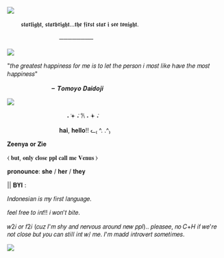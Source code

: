 ![](https://64.media.tumblr.com/ae439e32ecb59623a6cb18c11d970ce3/0bf822ee66b233a0-9f/s640x960/55dc08b0d2c1b2754d0d4654ccd652bc8492cd61.pnj) 



   　   　𝖘𝖙𝖆𝖗𝖑𝖎𝖌𝖍𝖙, 𝖘𝖙𝖆𝖗𝖇𝖗𝖎𝖌𝖍𝖙...𝖙𝖍𝖊 𝖋𝖎𝖗𝖘𝖙 𝖘𝖙𝖆𝖗 𝖎 𝖘𝖊𝖊 𝖙𝖔𝖓𝖎𝖌𝖍𝖙.

   　   　   　  　   　   　   　────────





![](https://64.media.tumblr.com/8d83513a0d7feb4a7679998c36c9cbaa/e2e7c08d9a2688d8-26/s640x960/fa87dd2ba5079767872001fcf9215f354525b94b.gifv)


"𝑡ℎ𝑒 𝑔𝑟𝑒𝑎𝑡𝑒𝑠𝑡 ℎ𝑎𝑝𝑝𝑖𝑛𝑒𝑠𝑠 𝑓𝑜𝑟 𝑚𝑒 𝑖𝑠 𝑡𝑜 𝑙𝑒𝑡 𝑡ℎ𝑒 𝑝𝑒𝑟𝑠𝑜𝑛 𝑖 𝑚𝑜𝑠𝑡 𝑙𝑖𝑘𝑒 ℎ𝑎𝑣𝑒 𝑡ℎ𝑒 𝑚𝑜𝑠𝑡 ℎ𝑎𝑝𝑝𝑖𝑛𝑒𝑠𝑠"

   　   　   　       　   　   　╸𝑻𝒐𝒎𝒐𝒚𝒐 𝑫𝒂𝒊𝒅𝒐𝒋𝒊

![](https://64.media.tumblr.com/df50ce62f401ed4eaa06041951899d7c/0bf822ee66b233a0-7c/s640x960/22feb2078275c39947e7bf4fb57830b36c2baf37.pnj)

   　   　   　   　   　   　   　   　˖ ݁𖥔 ݁˖ 𐙚 ˖ ݁𖥔 ݁˖

   　   　   　   　   　   　   　𝐡𝐚𝐢, 𝐡𝐞𝐥𝐥𝐨!! ᓚ₍ ^. .^₎



𝐙𝐞𝐞𝐧𝐲𝐚 𝐨𝐫 𝐙𝐢𝐞

⧼ 𝐛𝐮𝐭, 𝐨𝐧𝐥𝐲 𝐜𝐥𝐨𝐬𝐞 𝐩𝐩𝐥 𝐜𝐚𝐥𝐥 𝐦𝐞 𝐕𝐞𝐧𝐮𝐬 ⧽

𝐩𝐫𝐨𝐧𝐨𝐮𝐧𝐜𝐞: 𝐬𝐡𝐞 / 𝐡𝐞𝐫 / 𝐭𝐡𝐞𝐲


|| 𝐁𝐘𝐈 :

𝐼𝑛𝑑𝑜𝑛𝑒𝑠𝑖𝑎𝑛 𝑖𝑠 𝑚𝑦 𝑓𝑖𝑟𝑠𝑡 𝑙𝑎𝑛𝑔𝑢𝑎𝑔𝑒.

𝑓𝑒𝑒𝑙 𝑓𝑟𝑒𝑒 𝑡𝑜 𝑖𝑛𝑡!! 𝑖 𝑤𝑜𝑛'𝑡 𝑏𝑖𝑡𝑒.

𝑤2𝑖 𝑜𝑟 𝑓2𝑖 (𝑐𝑢𝑧 𝐼'𝑚 𝑠ℎ𝑦 𝑎𝑛𝑑 𝑛𝑒𝑟𝑣𝑜𝑢𝑠 𝑎𝑟𝑜𝑢𝑛𝑑 𝑛𝑒𝑤 𝑝𝑝𝑙).. 𝑝𝑙𝑒𝑎𝑠𝑒𝑒, 𝑛𝑜 𝐶+𝐻 𝑖𝑓 𝑤𝑒'𝑟𝑒 𝑛𝑜𝑡 𝑐𝑙𝑜𝑠𝑒 𝑏𝑢𝑡 𝑦𝑜𝑢 𝑐𝑎𝑛 𝑠𝑡𝑖𝑙𝑙 𝑖𝑛𝑡 𝑤/ 𝑚𝑒. 𝐼'𝑚 𝑚𝑎𝑑𝑑 𝑖𝑛𝑡𝑟𝑜𝑣𝑒𝑟𝑡 𝑠𝑜𝑚𝑒𝑡𝑖𝑚𝑒𝑠. 

![](https://64.media.tumblr.com/20d8d66bbe351c81b662270616acd654/4b453495361c32c6-28/s500x750/243a0ac20b749a286d43d36135f4a5cd3e6c84df.gifv) 
